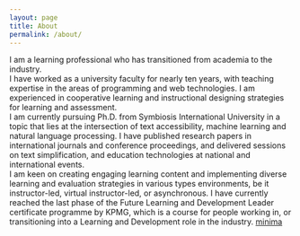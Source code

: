 ```yaml
---
layout: page
title: About
permalink: /about/
---
```



I am a learning professional who has transitioned from academia to
the industry.<br>
I have worked as a university faculty for nearly ten years,
with teaching expertise in the areas of 
programming and web technologies.
I am experienced in cooperative learning and instructional designing 
strategies for learning and assessment.<br>
I am currently pursuing Ph.D. from Symbiosis 
International University in a topic that lies at the
intersection of text accessibility, 
machine learning and natural language processing.
I have published research papers in 
international journals and conference proceedings, 
and delivered sessions on text simplification,
 and education technologies at 
 national and international events.<br>
 I am keen on creating engaging learning content and implementing diverse learning and 
 evaluation strategies in various types environments, be it instructor-led, virtual instructor-led, or asynchronous.
 I have currently reached the last phase of the Future Learning and 
 Development Leader certificate programme by KPMG, which is a course
  for people working in, or transitioning into a Learning and Development role in the industry.
[minima](https://github.com/jekyll/minima)


[jekyll-organization]: https://github.com/jekyll
